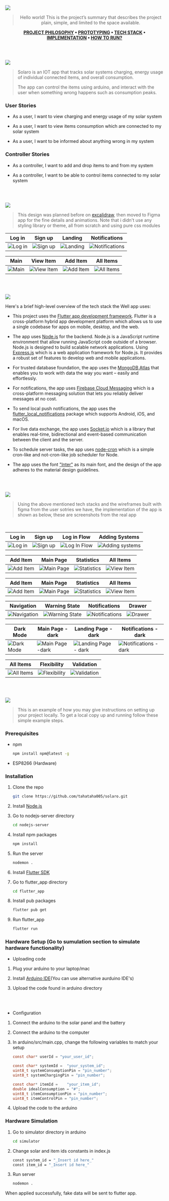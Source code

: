 <img src="./readme/assets/titles/title1.svg"/>

<div align="center">

> Hello world! This is the project’s summary that describes the project plain, simple, and limited to the space available.

**[PROJECT PHILOSOPHY](https://github.com/tahataha005/solaro#-project-philosophy) • [PROTOTYPING](https://github.com/tahataha005/solaro#-prototyping) • [TECH STACK](https://github.com/tahataha005/solaro#-tech-stack) • [IMPLEMENTATION](https://github.com/tahataha005/solaro#-impplementation) • [HOW TO RUN?](https://github.com/tahataha005/solaro#-how-to-run)**

</div>

<br><br>

<img src="./readme/assets/titles/title2.svg"/>
<div align="left">

> Solaro is an IOT app that tracks solar systems charging, energy usage of individual connected items, and overall consumption.
>
> The app can control the items using arduino, and interact with the user when something wrong happens such as consumption peaks.

### User Stories

-   As a user, I want to view charging and energy usage of my solar system

-   As a user, I want to view items consumption which are connected to my solar system

-   As a user, I want to be informed about anything wrong in my system

### Controller Stories

-   As a controller, I want to add and drop items to and from my system

-   As a controller, I want to be able to control items connected to my solar system

<br><br>

<img src="./readme/assets/titles/title3.svg"/>

> This design was planned before on [excalidraw](https://excalidraw.com/), then moved to Figma app for the fine details and animations.
> Note that i didn't use any styling library or theme, all from scratch and using pure css modules

| Log in                                                                                             | Sign up                                                                                              | Landing                                                                                              | Notifications                                                                                                    |
| -------------------------------------------------------------------------------------------------- | ---------------------------------------------------------------------------------------------------- | ---------------------------------------------------------------------------------------------------- | ---------------------------------------------------------------------------------------------------------------- |
| ![Log in](https://github.com/tahataha005/solaro/blob/readme/readme/assets/mockups/Log-in-page.svg) | ![Sign up](https://github.com/tahataha005/solaro/blob/readme/readme/assets/mockups/Sign-up-page.svg) | ![Landing](https://github.com/tahataha005/solaro/blob/readme/readme/assets/mockups/Landing-page.svg) | ![Notifications](https://github.com/tahataha005/solaro/blob/readme/readme/assets/mockups/Notifications-page.svg) |

| Main                                                                                           | View Item                                                                                                | Add Item                                                                                               | All Items                                                                                                |
| ---------------------------------------------------------------------------------------------- | -------------------------------------------------------------------------------------------------------- | ------------------------------------------------------------------------------------------------------ | -------------------------------------------------------------------------------------------------------- |
| ![Main](https://github.com/tahataha005/solaro/blob/readme/readme/assets/mockups/Home-page.svg) | ![View Item](https://github.com/tahataha005/solaro/blob/readme/readme/assets/mockups/Item-view-page.svg) | ![Add Item](https://github.com/tahataha005/solaro/blob/readme/readme/assets/mockups/Add-Item-page.svg) | ![All Items](https://github.com/tahataha005/solaro/blob/readme/readme/assets/mockups/All-Items-page.svg) |

<br><br>

<img src="./readme/assets/titles/title4.svg"/>

Here's a brief high-level overview of the tech stack the Well app uses:

-   This project uses the [Flutter app development framework](https://flutter.dev/). Flutter is a cross-platform hybrid app development platform which allows us to use a single codebase for apps on mobile, desktop, and the web.

-   The app uses [Node.js](https://nodejs.org/en/) for the backend. Node.js is a JavaScript runtime environment that allow running JavaScript code outside of a browser. Node.js is designed to build scalable network applications. Using [Express.js](https://expressjs.com/) which is a web application framework for Node.js. It provides a robust set of features to develop web and mobile applications.

-   For trusted database foundation, the app uses the [MongoDB Atlas](https://www.mongodb.com/atlas/database) that enables you to work with data the way you want – easily and effortlessly.

-   For notifications, the app uses [Firebase Cloud Messaging](https://firebase.google.com/docs/cloud-messaging) which is a cross-platform messaging solution that lets you reliably deliver messages at no cost.

-   To send local push notifications, the app uses the [flutter_local_notifications](https://pub.dev/packages/flutter_local_notifications) package which supports Android, iOS, and macOS.

-   For live data exchange, the app uses [Socket.io](https://socket.io/) which is a library that enables real-time, bidirectional and event-based communication between the client and the server.

-   To schedule server tasks, the app uses [node-cron](https://www.npmjs.com/package/node-cron) which is a simple cron-like and not-cron-like job scheduler for Node.

-   The app uses the font ["Inter"](https://fonts.google.com/specimen/Inter) as its main font, and the design of the app adheres to the material design guidelines.

<br><br>

<img src="./readme/assets/titles/title5.svg"/>

> Using the above mentioned tech stacks and the wireframes built with figma from the user sotries we have, the implementation of the app is shown as below, these are screenshots from the real app

<br>

| Log in                                                                                             | Sign up                                                                                              | Log in Flow                                                                                            | Adding Systems                                                                                                 |
| -------------------------------------------------------------------------------------------------- | ---------------------------------------------------------------------------------------------------- | ------------------------------------------------------------------------------------------------------ | -------------------------------------------------------------------------------------------------------------- |
| ![Log in](https://github.com/tahataha005/solaro/blob/main/readme/assets/implementation/Log-in.JPG) | ![Sign up](https://github.com/tahataha005/solaro/blob/main/readme/assets/implementation/Sign-up.JPG) | ![Log In Flow](https://github.com/tahataha005/solaro/blob/main/readme/assets/implementation/Login.gif) | ![Adding systems](https://github.com/tahataha005/solaro/blob/main/readme/assets/implementation/Add-system.gif) |

| Add Item                                                                                               | Main Page                                                                                           | Statistics                                                                                                 | All Items                                                                                           |
| ------------------------------------------------------------------------------------------------------ | --------------------------------------------------------------------------------------------------- | ---------------------------------------------------------------------------------------------------------- | --------------------------------------------------------------------------------------------------- |
| ![Add Item](https://github.com/tahataha005/solaro/blob/main/readme/assets/implementation/Add-item.gif) | ![Main Page](https://github.com/tahataha005/solaro/blob/main/readme/assets/implementation/Main.gif) | ![Statistics](https://github.com/tahataha005/solaro/blob/main/readme/assets/implementation/Statistics.gif) | ![View Item](https://github.com/tahataha005/solaro/blob/main/readme/assets/implementation/Item.gif) |

| Add Item                                                                                               | Main Page                                                                                           | Statistics                                                                                                 | All Items                                                                                           |
| ------------------------------------------------------------------------------------------------------ | --------------------------------------------------------------------------------------------------- | ---------------------------------------------------------------------------------------------------------- | --------------------------------------------------------------------------------------------------- |
| ![Add Item](https://github.com/tahataha005/solaro/blob/main/readme/assets/implementation/Add-item.gif) | ![Main Page](https://github.com/tahataha005/solaro/blob/main/readme/assets/implementation/Main.gif) | ![Statistics](https://github.com/tahataha005/solaro/blob/main/readme/assets/implementation/Statistics.gif) | ![View Item](https://github.com/tahataha005/solaro/blob/main/readme/assets/implementation/Item.gif) |

| Navigation                                                                                                    | Warning State                                                                                              | Notifications                                                                                                           | Drawer                                                                                             |
| ------------------------------------------------------------------------------------------------------------- | ---------------------------------------------------------------------------------------------------------- | ----------------------------------------------------------------------------------------------------------------------- | -------------------------------------------------------------------------------------------------- |
| ![Navigation](https://github.com/tahataha005/solaro/blob/main/readme/assets/implementation/Notifications.gif) | ![Warning State](https://github.com/tahataha005/solaro/blob/main/readme/assets/implementation/Warning.gif) | ![Notifications](https://github.com/tahataha005/solaro/blob/main/readme/assets/implementation/Recieve-notification.gif) | ![Drawer](https://github.com/tahataha005/solaro/blob/main/readme/assets/implementation/Drawer.gif) |

| Dark Mode                                                                                                   | Main Page - dark                                                                                                | Landing Page - dark                                                                                                   | Notifications - dark                                                                                                  |
| ----------------------------------------------------------------------------------------------------------- | --------------------------------------------------------------------------------------------------------------- | --------------------------------------------------------------------------------------------------------------------- | --------------------------------------------------------------------------------------------------------------------- |
| ![Dark Mode](https://github.com/tahataha005/solaro/blob/main/readme/assets/implementation/Set-darkMode.gif) | ![Main Page -dark ](https://github.com/tahataha005/solaro/blob/main/readme/assets/implementation/Main-dark.gif) | ![Landing Page - dark](https://github.com/tahataha005/solaro/blob/main/readme/assets/implementation/Landing-view.gif) | ![Notifications -dark](https://github.com/tahataha005/solaro/blob/main/readme/assets/implementation/Landing-dark.gif) |

| All Items                                                                                                | Flexibility                                                                                             | Validation                                                                                                 |
| -------------------------------------------------------------------------------------------------------- | ------------------------------------------------------------------------------------------------------- | ---------------------------------------------------------------------------------------------------------- |
| ![All Items](https://github.com/tahataha005/solaro/blob/main/readme/assets/implementation/All-items.gif) | ![Flexibility](https://github.com/tahataha005/solaro/blob/main/readme/assets/implementation/AppBar.gif) | ![Validation](https://github.com/tahataha005/solaro/blob/main/readme/assets/implementation/Validation.gif) |

<br><br>

<img src="./readme/assets/titles/title6.svg"/>

> This is an example of how you may give instructions on setting up your project locally.
> To get a local copy up and running follow these simple example steps.

### Prerequisites

-   npm
    ```sh
    npm install npm@latest -g
    ```
-   ESP8266 (Hardware)

### Installation

1. Clone the repo

    ```sh
    git clone https://github.com/tahataha005/solaro.git
    ```

2. Install [Node.js](https://nodejs.org/en/)

3. Go to nodejs-server directory
    ```sh
    cd nodejs-server
    ```
4. Install npm packages
    ```sh
    npm install
    ```
5. Run the server
    ```sh
    nodemon .
    ```
6. Install [Flutter SDK](https://docs.flutter.dev/get-started/install?gclid=Cj0KCQiAveebBhD_ARIsAFaAvrEXbca0gKEuW9ROxwC86eiEtJUUO5tm-AIIzds41AXpzsjkbESCw2EaAsTwEALw_wcB&gclsrc=aw.ds)

7. Go to flutter_app directory
    ```sh
    cd flutter_app
    ```
8. Install pub packages
    ```sh
    flutter pub get
    ```
9. Run flutter_app
    ```sh
    flutter run
    ```

### Hardware Setup (Go to sumulation section to simulate hardware functionality)

-   Uploading code

1. Plug your arduino to your laptop/mac

2. Install [Arduino IDE](https://docs.arduino.cc/software/ide-v2/tutorials/getting-started/ide-v2-downloading-and-installing)(You can use alternative aurduino IDE's)

3. Upload the code found in arduino directory

<br><br>

-   Configuration

1. Connect the arduino to the solar panel and the battery

2. Connect the arduino to the computer

3. In arduino/src/main.cpp, change the following variables to match your setup

    ```c
    const char* userId = "your_user_id";

    const char* systemId =  "your_system_id";
    uint8_t systemConsumptionPin = "pin_number";
    uint8_t systemChargingPin = "pin_number";

    const char* itemId =    "your_item_id";
    double idealConsumption = "#";
    uint8_t itemConsumptionPin = "pin_number";
    uint8_t itemControlPin = "pin_number";
    ```

4. Upload the code to the arduino

### Hardware Simulation

1. Go to simulator directory in arduino

    ```sh
    cd simulator
    ```

2. Change solar and item ids constants in index.js

    ```sh
    const system_id = "_Insert id here_"
    const item_id = "_Insert id here_"
    ```

3. Run server
    ```sh
    nodemon .
    ```

When applied successfully, fake data will be sent to flutter app.

